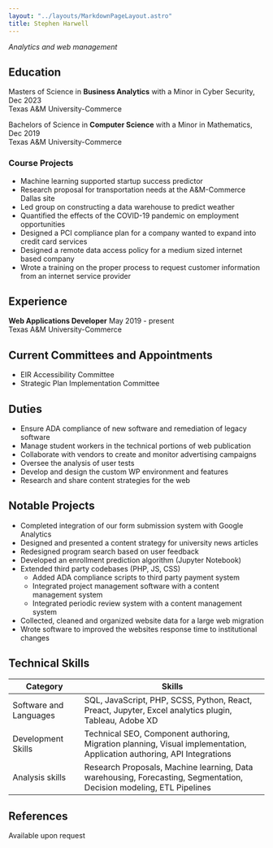 ```yaml
---
layout: "../layouts/MarkdownPageLayout.astro"
title: Stephen Harwell
---
```

*Analytics and web management*

## Education

Masters of Science in **Business Analytics** with a Minor in Cyber Security, Dec 2023  
Texas A&M University-Commerce

Bachelors of Science in **Computer Science** with a Minor in Mathematics, Dec 2019  
Texas A&M University-Commerce

### Course Projects

- Machine learning supported startup success predictor
- Research proposal for transportation needs at the A&M-Commerce Dallas site
- Led group on constructing a data warehouse to predict weather
- Quantified the effects of the COVID-19 pandemic on employment opportunities
- Designed a PCI compliance plan for a company wanted to expand into credit card services
- Designed a remote data access policy for a medium sized internet based company
- Wrote a training on the proper process to request customer information from an internet service provider
## Experience
**Web Applications Developer** May 2019 - present  
Texas A&M University-Commerce

## Current Committees and Appointments
- EIR Accessibility Committee
- Strategic Plan Implementation Committee

## Duties
- Ensure ADA compliance of new software and remediation of legacy software
- Manage student workers in the technical portions of web publication
- Collaborate with vendors to create and monitor advertising campaigns
- Oversee the analysis of user tests
- Develop and design the custom WP environment and features
- Research and share content strategies for the web

## Notable Projects

- Completed integration of our form submission system with Google Analytics
- Designed and presented a content strategy for university news articles
- Redesigned program search based on user feedback
- Developed an enrollment prediction algorithm (Jupyter Notebook)
- Extended third party codebases (PHP, JS, CSS)
	- Added ADA compliance scripts to third party payment system
	- Integrated project management software with a content management system
	- Integrated periodic review system with a content management system
- Collected, cleaned and organized website data for a large web migration
- Wrote software to improved the websites response time to institutional changes

## Technical Skills
|Category|Skills|
|---|---|
|Software and Languages|SQL, JavaScript, PHP, SCSS, Python, React, Preact, Jupyter, Excel analytics plugin, Tableau, Adobe XD|
|Development Skills|Technical SEO, Component authoring, Migration planning, Visual implementation, Application authoring, API Integrations|
|Analysis skills|Research Proposals, Machine learning, Data warehousing, Forecasting, Segmentation, Decision modeling, ETL Pipelines|

## References
Available upon request
